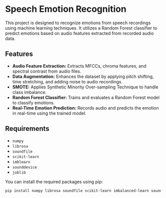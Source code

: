 # Speech Emotion Recognition

This project is designed to recognize emotions from speech recordings using machine learning techniques. It utilizes a Random Forest classifier to predict emotions based on audio features extracted from recorded audio data.

## Features

- **Audio Feature Extraction:** Extracts MFCCs, chroma features, and spectral contrast from audio files.
- **Data Augmentation:** Enhances the dataset by applying pitch shifting, time stretching, and adding noise to audio recordings.
- **SMOTE:** Applies Synthetic Minority Over-sampling Technique to handle class imbalance.
- **Random Forest Classifier:** Trains and evaluates a Random Forest model to classify emotions.
- **Real-Time Emotion Prediction:** Records audio and predicts the emotion in real-time using the trained model.

## Requirements

- `numpy`
- `librosa`
- `soundfile`
- `scikit-learn`
- `imblearn`
- `sounddevice`
- `joblib`

You can install the required packages using pip:

```bash
pip install numpy librosa soundfile scikit-learn imbalanced-learn sounddevice joblib
